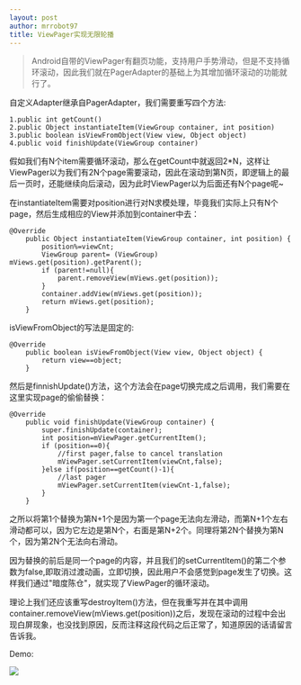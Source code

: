```yaml
---
layout: post
author: mrrobot97
title: ViewPager实现无限轮播
---
```


>Android自带的ViewPager有翻页功能，支持用户手势滑动，但是不支持循环滚动，因此我们就在PagerAdapter的基础上为其增加循环滚动的功能就行了。

自定义Adapter继承自PagerAdapter，我们需要重写四个方法:

	1.public int getCount()
	2.public Object instantiateItem(ViewGroup container, int position)
	3.public boolean isViewFromObject(View view, Object object)
	4.public void finishUpdate(ViewGroup container)
	
假如我们有N个item需要循环滚动，那么在getCount中就返回2*N，这样让ViewPager以为我们有2N个page需要滚动，因此在滚动到第N页，即逻辑上的最后一页时，还能继续向后滚动，因为此时ViewPager以为后面还有N个page呢~

在instantiateItem需要对position进行对N求模处理，毕竟我们实际上只有N个page，然后生成相应的View并添加到container中去：

```
@Override
    public Object instantiateItem(ViewGroup container, int position) {
        position%=viewCnt;
        ViewGroup parent= (ViewGroup) mViews.get(position).getParent();
        if (parent!=null){
            parent.removeView(mViews.get(position));
        }
        container.addView(mViews.get(position));
        return mViews.get(position);
    }
```

isViewFromObject的写法是固定的:

```
@Override
    public boolean isViewFromObject(View view, Object object) {
        return view==object;
    }
```

然后是finnishUpdate()方法，这个方法会在page切换完成之后调用，我们需要在这里实现page的偷偷替换：

```
@Override
    public void finishUpdate(ViewGroup container) {
        super.finishUpdate(container);
        int position=mViewPager.getCurrentItem();
        if (position==0){
            //first pager,false to cancel translation
            mViewPager.setCurrentItem(viewCnt,false);
        }else if(position==getCount()-1){
            //last pager
            mViewPager.setCurrentItem(viewCnt-1,false);
        }
    }
```
之所以将第1个替换为第N+1个是因为第一个page无法向左滑动，而第N+1个左右滑动都可以，因为它左边是第N个，右面是第N+2个。同理将第2N个替换为第N个，因为第2N个无法向右滑动。

因为替换的前后是同一个page的内容，并且我们的setCurrentItem()的第二个参数为false,即取消过渡动画，立即切换，因此用户不会感觉到page发生了切换。这样我们通过"暗度陈仓"，就实现了ViewPager的循环滚动。

理论上我们还应该重写destroyItem()方法，但在我重写并在其中调用container.removeView(mViews.get(position))之后，发现在滚动的过程中会出现白屏现象，也没找到原因，反而注释这段代码之后正常了，知道原因的话请留言告诉我。

Demo:

![](https://blog-1256554550.cos.ap-beijing.myqcloud.com/Screen%2520Capture%2520on%25202016-09-17%2520at%252015-51-54.gif)

